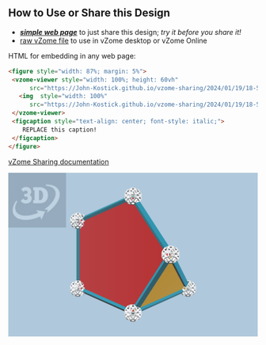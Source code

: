 
## How to Use or Share this Design

 - [***simple web page***](<https://John-Kostick.github.io/vzome-sharing/2024/01/19/18-57-07-J63-Tridiminished-icosahedron-Golden/>) to just share this design; *try it before you share it!*
 - [raw vZome file](<https://raw.githubusercontent.com/John-Kostick/vzome-sharing/main/2024/01/19/18-57-07-J63-Tridiminished-icosahedron-Golden/J63-Tridiminished-icosahedron-Golden.vZome>) to use in vZome desktop or vZome Online
 
 HTML for embedding in any web page:
 ```html
<figure style="width: 87%; margin: 5%">
  <vzome-viewer style="width: 100%; height: 60vh"
       src="https://John-Kostick.github.io/vzome-sharing/2024/01/19/18-57-07-J63-Tridiminished-icosahedron-Golden/J63-Tridiminished-icosahedron-Golden.vZome" >
    <img  style="width: 100%"
       src="https://John-Kostick.github.io/vzome-sharing/2024/01/19/18-57-07-J63-Tridiminished-icosahedron-Golden/J63-Tridiminished-icosahedron-Golden.png" >
  </vzome-viewer>
  <figcaption style="text-align: center; font-style: italic;">
     REPLACE this caption!
  </figcaption>
</figure>
 ```

[vZome Sharing documentation](https://vzome.github.io/vzome/sharing.html#how-it-works)

![Image](<J63-Tridiminished-icosahedron-Golden.png>)

